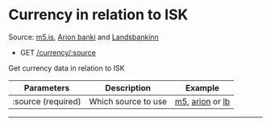 # Currency in relation to ISK

Source: [m5.is](http://m5.is/), [Arion banki](https://arionbanki.is/) and [Landsbankinn](https://landsbankinn.is/)

-  GET [/currency/:source](https://apis.is/currency/:source)

Get currency data in relation to ISK

| Parameters         | Description         | Example                |
|--------------------|---------------------|-----------------------|
| :source (required) | Which source to use | [m5](https://apis.is/currency/m5), [arion](https://apis.is/currency/arion) or [lb](https://apis.is/currency/lb) |


---
